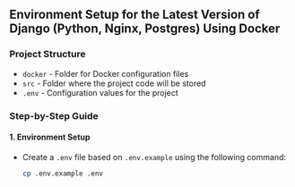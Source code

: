 
## Environment Setup for the Latest Version of Django (Python, Nginx, Postgres) Using Docker

### Project Structure

- `docker` - Folder for Docker configuration files
- `src` - Folder where the project code will be stored
- `.env` - Configuration values for the project

### Step-by-Step Guide

#### 1. Environment Setup

- Create a `.env` file based on `.env.example` using the following command:
  ```sh
  cp .env.example .env

